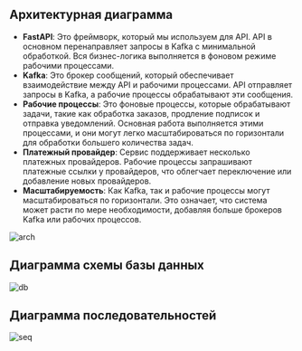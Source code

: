 ## Архитектурная диаграмма
- **FastAPI**: Это фреймворк, который мы используем для API. API в основном перенаправляет запросы в Kafka с минимальной обработкой. Вся бизнес-логика выполняется в фоновом режиме рабочими процессами.
- **Kafka**: Это брокер сообщений, который обеспечивает взаимодействие между API и рабочими процессами. API отправляет запросы в Kafka, а рабочие процессы обрабатывают эти сообщения.
- **Рабочие процессы**: Это фоновые процессы, которые обрабатывают задачи, такие как обработка заказов, продление подписок и отправка уведомлений. Основная работа выполняется этими процессами, и они могут легко масштабироваться по горизонтали для обработки большего количества задач.
- **Платежный провайдер**: Сервис поддерживает несколько платежных провайдеров. Рабочие процессы запрашивают платежные ссылки у провайдеров, что облегчает переключение или добавление новых провайдеров.
- **Масштабируемость**: Как Kafka, так и рабочие процессы могут масштабироваться по горизонтали. Это означает, что система может расти по мере необходимости, добавляя больше брокеров Kafka или рабочих процессов.

![arch](https://www.plantuml.com/plantuml/png/RL9BYzim4BxhLmm-jOU5KcYFPNVxWALBCGsbXx2KYJInHMH9bKOfeUn_h_M8wmNd4C_tq3n6kesCWTDaH3nfwp7W14PRueidS857jnAacxopP7d75qCGI3BQmT2cnQFKTe3tRrQgTOesXI6uv1_iI44pMaazAfLDRzy9GqS6TX3qC38edQjgPuL0oIv0zoDIw00Zf3aGOlybECjarLFcZWq8CIjtYKUuwn-AWZCGqXbJqqNeUhnCP1dwuCvQKOWbgw_iBtzbvqpBuD3TQsDoepiAPosf73aqxg-0yjjVJKjjhuKeuYhJ9sGyO2Hun4kRICtKaWKAB8wkTv67GB6w3XkExwHqX8yenzgJp57nFTVABqR_wSA9GWIpbFvJcDRbxqHfpldvdDTpdoAy-eh74xukpbCEnVEBhUoIzovmsqhhCpQo3hH_TCEmsjnJPRyvraSjCJUsI3bxlbsukVdm_qglGM7RpWLwNN3jgg6o5v7_CYhhBtf1RTBwMPrjH3k-nXjlefKlQfjppTNNTajMfSdy0m00)

## Диаграмма схемы базы данных

![db](https://www.plantuml.com/plantuml/png/hLD1Ri8m4Bpd5JvNWGTmuWDLUsXF5R8MUzDQTTRMUjqgAlozO8SgY4W8qHCxdi4UJyRh9C2IUzyWYPD1lJ1G0YCkaFffb7fGpXv-5eio1xR8sja2P8YuKcyHXXv9MiNOPRARmYK1oUd88bb7xwrAsHX4YxPL1iYWnr4AVSWaPJIP6SaC5J22eDLGkHpj51eVKaNxvkJzcOFDHcPy7sYFPRAO3Bjul5_1MqZEwCZEu0JVQUJf6DE5cui0OrNegTFR3tjDysTDjozR9UIpey28-qBTSUXNYe8eojwhBh1AUVkNKffgnNb_LSj8-0rU8y7MepsKe0EVi5N26JVtH3hUR-v2ywMBuEnOpBfGnrFr90Xu_Oy5h4_X4UKZs2jcOzLg2Pz8Pojz-VjiMrtIzKkiIfYjAidUwdRwnlUxvNAtg_4sqogDn0YR8hY1gnkkaMpk_Iy0)

## Диаграмма последовательностей

![seq](https://www.plantuml.com/plantuml/png/jLXDRnit4xxlhnZeb1mC1tXpUOMWIEh6RP0W5YIdFGhKScGJeiWjoRMj1ltltU5oew6yebmdpIKK-SptC-Iit_eWN6YtkbhP1tZ_4D0PeIjH1-jWSkci2MZa18I7TVfHDPs4gbKZJ839kpRSmhlPXmWHtO_yU2PsM-mMlug0zs8NKKs_bmC_sw3MgXP1MGCBT7UgneWsx20N-MHlRfIvoT2wtulHaAznyRFIcW5pBSFX4CEg_rr94SHAU8J9BsaLZ-MAdSnHAWyNehxj3sjQLN-ss7Q77yLw8-BsXbQvrGz61IKqp9ojqNjou0_hDkYYWEfFb_TnQpoZ5tRRQAIiSCdws-weyA9T-Tgf9ehDqNGrqLpSzLj9Tf_56sVR1ivhXoBWqZhP7GvyWBEVXgHDuI8Y82BWnRtgoA4aRXlR8UiTR73tiafWaei9wwHkiTuS0ZcEY3M5tuLMajG7kq5J2HtW8-u07vGFlWA0NX-SSOyE44nfuieKti_dL_Ek9hdz93Kv5EE4dCA2Ce3EMGTRz5xSa7VGUdIvN2Su96mAlrrVp-3rg_ztHJHhhUfGeVP8hf9sMDlMo48y79Jx5fcMd0h2RyYNH2PezbIB3EMoh1QBO1qUrk9ewZvylho2oLKiDx4Z4YjQzaJIO7jRaq8oUc7bOOLqcDn4MH7p6FkEjWoBhCex9wFcx6fn3US9k-GCxTSIWr3QP_oKgqHEiY7REb1lzlX8lrdQvHKfa-onn8yZM1xyTCGxUF7wrUkNaMtxqyZpf8n7dZUpCB9VdQLK09hW5FeIZvAiQRUhfA9ChFn2I0y5T8SRMEqoPL4mbe21UACVQPzFXx0YiRdob45bejf4wPCbO0eOGQW0fxnad1fnDELc2dFiEio7B5b984iGCVXEKG8ZcIfW_v9ixiFxo3c7lh66UNk2t-FMzidw7gwVJlZWjLq5eGnXnjB2qrz8m1n3wyouXf5kcMDjdOJWXF6Yfe1oz7Y7d5PVPcKA5UNaoIaQ5T_dXlZ6_i-b3nyPLgOK21j1qZjpS8yFvcS3Gow4rYjHRwf10oz2j98EY8oj3b0F0Wdr7AUEPxUh8wext5iTp4toA4R7iFmrsbiz_Y0b32wJkSFdvqj38m-d5T00EWuRlw4FiGjnj-VT5iEjbTLfjgMuY6db1Xuq-xOcWVErKBfrc457KlFcx8pbvb7T-630Hr9XQjHBpmRRPPfYpxzckqh-FJwp3ZTehqf7_vuqV5xJ2fIvewFOB0JDBv4qwlqFBgrRAIdHd1n3UtszdVzm-kGkqOMOmYa5S_LnT4ou5QOpp9CDgGJWWmYjFp4-BiOaKpNmIVDHRSrQkMtSEfq1YeCuDF9fut3T6dd-DVOHKGPU2BbLneCrUlUoJA1U-1HruXX4IedIwavfl44V-VJPXYXXdVeBVnoXlfYzqkGZkDxbPz4h-luCVhqhXLQWLwnCSZox1-Fmtg2HX6PCAun9v7_D5NwR8-TPOe0kBNBq6HDIeHHZHXB1lwiGnuj1Fl8tYOTDLIb7c2fIRjyyg48yXQPzQZZ9eMvzsC65FsrKZdwMlWeZ87j47ZsQbyh8UA_uddSPcDoFEgh29vG7jOv3lT3ThlpsPuankbwxNHfVEfjiZcMlpon_PjUjPkGlZ0_xBpdUC-LIfGGEjZB8lxxSYI54lHG1xxLIxuo-4ho3oY6CJY4afgrjQDRlCdv_gpI2e_Mojgq9y0Qsuc79TihVOeGRVZuYwbiqijtgVm00)
